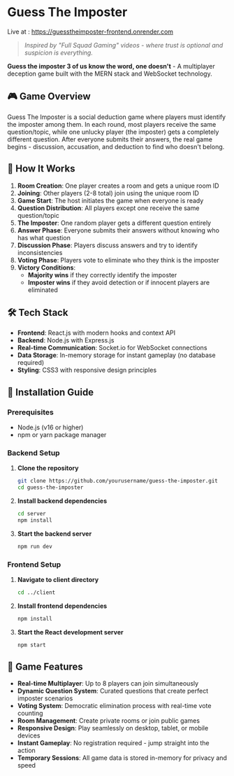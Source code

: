 # Guess The Imposter
Live at : https://guesstheimposter-frontend.onrender.com

> *Inspired by "Full Squad Gaming" videos - where trust is optional and suspicion is everything.*

**Guess the imposter 3 of us know the word, one doesn't** - A multiplayer deception game built with the MERN stack and WebSocket technology.

## 🎮 Game Overview

Guess The Imposter is a social deduction game where players must identify the imposter among them. In each round, most players receive the same question/topic, while one unlucky player (the imposter) gets a completely different question. After everyone submits their answers, the real game begins - discussion, accusation, and deduction to find who doesn't belong.

## 🎯 How It Works

1. **Room Creation**: One player creates a room and gets a unique room ID
2. **Joining**: Other players (2-8 total) join using the unique room ID
3. **Game Start**: The host initiates the game when everyone is ready
4. **Question Distribution**: All players except one receive the same question/topic
5. **The Imposter**: One random player gets a different question entirely
6. **Answer Phase**: Everyone submits their answers without knowing who has what question
7. **Discussion Phase**: Players discuss answers and try to identify inconsistencies
8. **Voting Phase**: Players vote to eliminate who they think is the imposter
9. **Victory Conditions**:
   - **Majority wins** if they correctly identify the imposter
   - **Imposter wins** if they avoid detection or if innocent players are eliminated

## 🛠️ Tech Stack

- **Frontend**: React.js with modern hooks and context API
- **Backend**: Node.js with Express.js
- **Real-time Communication**: Socket.io for WebSocket connections
- **Data Storage**: In-memory storage for instant gameplay (no database required)
- **Styling**: CSS3 with responsive design principles

## 🚀 Installation Guide

### Prerequisites
- Node.js (v16 or higher)
- npm or yarn package manager

### Backend Setup

1. **Clone the repository**
   ```bash
   git clone https://github.com/yourusername/guess-the-imposter.git
   cd guess-the-imposter
   ```

2. **Install backend dependencies**
   ```bash
   cd server
   npm install
   ```

3. **Start the backend server**
   ```bash
   npm run dev
   ```

### Frontend Setup

1. **Navigate to client directory**
   ```bash
   cd ../client
   ```

2. **Install frontend dependencies**
   ```bash
   npm install
   ```

3. **Start the React development server**
   ```bash
   npm start
   ```

## 🎲 Game Features

- **Real-time Multiplayer**: Up to 8 players can join simultaneously
- **Dynamic Question System**: Curated questions that create perfect imposter scenarios
- **Voting System**: Democratic elimination process with real-time vote counting
- **Room Management**: Create private rooms or join public games
- **Responsive Design**: Play seamlessly on desktop, tablet, or mobile devices
- **Instant Gameplay**: No registration required - jump straight into the action
- **Temporary Sessions**: All game data is stored in-memory for privacy and speed

